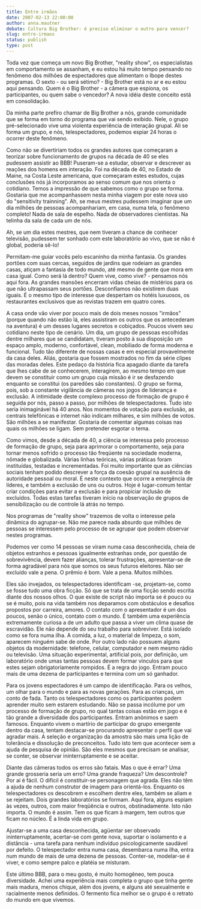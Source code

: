```yaml
---
title: Entre irmãos
date: 2007-02-13 22:00:00
author: anna.mautner
debate: Cultura Big Brother: é preciso eliminar o outro para vencer?
slug: entre-irmaos
status: publish 
type: post
---
```


Toda vez que começa um novo Big Brother, "reality show", os especialistas em comportamento se assanham, e eu estou há muito tempo pensando no fenômeno dos milhões de espectadores que alimentam o Ibope destes programas. O sexto - ou será sétimo? - Big Brother está no ar e eu estou aqui pensando. Quem é o Big Brother - a câmera que espiona, os participantes, ou quem sabe o vencedor? A nova idéia deste conceito está em consolidação.  
  
Da minha parte prefiro chamar de Big Brother a nós, grande comunidade que se forma em torno do programa que vai sendo exibido. Nele, o grupo pré-selecionado vive uma violenta experiência de interação grupal. Ali se forma um grupo, e nós, telespectadores, podemos espiar 24 horas o ocorrer deste fenômeno.  
  
Como não se divertiriam todos os grandes autores que começaram a teorizar sobre funcionamento de grupos na década de 40 se eles pudessem assistir ao BBB! Puseram-se a estudar, observar e descrever as reações dos homens em interação. Foi na década de 40, no Estado de Maine, na Costa Leste americana, que começaram estes estudos, cujas conclusões nós já incorporamos ao senso comum que nos orienta o cotidiano. Temos a impressão de que sabemos como o grupo se forma. Gostaria que me acompanhassem nesta minha viagem por este nova uso do "sensitivity trainning". Ah, se meus mestres pudessem imaginar que um dia milhões de pessoas acompanhariam, em casa, numa tela, o fenômeno completo! Nada de sala de espelho. Nada de observadores cientistas. Na telinha da sala de cada um de nós.  
  
Ah, se um dia estes mestres, que nem tiveram a chance de conhecer televisão, pudessem ter sonhado com este laboratório ao vivo, que se não é global, poderia sê-lo!   
  
Permitam-me guiar vocês pelo escaninho da minha fantasia. Os grandes portões com suas cercas, seguidos de jardins que rodeiam as grandes casas, atiçam a fantasia de todo mundo, até mesmo de gente que mora em casa igual. Como será lá dentro? Quem vive, como vive? - pensamos nós aqui fora. As grandes mansões encerram vidas cheias de mistérios para os que não ultrapassam seus portões. Desconfiamos não existirem duas iguais. É o mesmo tipo de interesse que despertam os hotéis luxuosos, os restaurantes exclusivos que as revistas trazem em quatro cores.   
  
A casa onde vão viver por pouco mais de dois meses nossos "irmãos" (porque quando não estão lá, eles assistiram os outros que os antecederam na aventura) é um desses lugares secretos e cobiçados. Poucos vivem seu cotidiano neste tipo de cenário. Um dia, um grupo de pessoas escolhidas dentre milhares que se candidatam, tiveram posto à sua disposição um espaço amplo, moderno, confortável, clean, mobiliado de forma moderna e funcional. Tudo tão diferente de nossas casas e em especial provavelmente da casa deles. Aliás, gostaria que fossem mostrados no fim da série clipes das moradas deles. Este pedaço da história fica apagado diante da tarefa que lhes cabe de se conhecerem, interagirem, ao mesmo tempo em que devem se constituir como um grupo cuja missão é ir se desfazendo enquanto se constitui (os paredões são constantes). O grupo se forma, pois, sob a constante vigilância de câmeras nos jogos de liderança e exclusão. A intimidade deste complexo processo de formação de grupo é seguida por nós, passo a passo, por milhões de telespectadores. Tudo isto seria inimaginável há 40 anos. Nos momentos de votação para exclusão, as centrais telefônicas e internet não indicam milhares, e sim milhões de votos. São milhões a se manifestar. Gostaria de comentar algumas coisas nas quais os milhões se ligam. Sem pretender esgotar o tema.  
  
Como vimos, desde a década de 40, a ciência se interessa pelo processo de formação de grupo, seja para aprimorar o comportamento, seja para tornar menos sofrido o processo tão freqüente na sociedade moderna, nômade e globalizada. Várias linhas teóricas, várias práticas foram instituídas, testadas e incrementadas. Foi muito importante que as ciências sociais tenham podido descrever a força da coesão grupal na ausência de autoridade pessoal ou moral. É neste contexto que ocorre a emergência de líderes, e também a exclusão de uns ou outros. Hoje é lugar-comum tentar criar condições para evitar a exclusão e para propiciar inclusão de excluídos. Todas estas tarefas tiveram início na observação de grupos de sensibilização ou de controle lá atrás no tempo.   
  
Nos programas de "reality show" trazemos de volta o interesse pela dinâmica do agrupar-se. Não me parece nada absurdo que milhões de pessoas se interessem pelo processo de se agrupar que podem observar nestes programas.   
  
Podemos ver como 14 pessoas se viram numa casa desconhecida, cheia de objetos estranhos e pessoas igualmente estranhas onde, por questão de sobrevivência, devem fazer alianças, tolerar frustrações, apresentar-se de forma agradável para nós que somos os seus futuros eleitores. Não ser excluído vale a pena. O prêmio é bom. Vale a pena. Muitos milhões.   
  
Eles são invejados, os telespectadores identificam -se, projetam-se, como se fosse tudo uma obra ficção. Só que se trata de uma ficção sendo escrita diante dos nossos olhos. O que existe de script não importa se é pouco ou se é muito, pois na vida também nos deparamos com obstáculos e desafios propostos por carreira, amores. O contato com o apresentador é um dos poucos, senão o único, contato com o mundo. É também uma experiência extremamente curiosa a de um adulto que passa a viver um clima quase de escravidão. Ele não depende do seu trabalho para sobreviver. Está isolado como se fora numa ilha. A comida, a luz, o material de limpeza, o som, aparecem ninguém sabe de onde. Por outro lado não possuem alguns objetos da modernidade: telefone, celular, computador e nem mesmo rádio ou televisão. Uma situação experimental, artificial pois, por definição, um laboratório onde umas tantas pessoas devem formar vínculos para que estes sejam obrigatoriamente rompidos. É a regra do jogo. Entram pouco mais de uma dezena de participantes e termina com um só ganhador.   
  
Para os jovens espectadores é um campo de identificação. Para os velhos, um olhar para o mundo e para as novas gerações. Para as crianças, um conto de fada. Tanto os telespectadores como os participantes podem aprender muito sem estarem estudando. Não se passa incólume por um processo de formação de grupo, no qual tantas coisas estão em jogo e é tão grande a diversidade dos participantes. Entram anônimos e saem famosos. Enquanto vivem o martírio de participar do grupo emergente dentro da casa, tentam destacar-se procurando apresentar o perfil que vai agradar mais. A seleção e organização da amostra são mais uma lição de tolerância e dissolução de preconceitos. Tudo isto tem que acontecer sem a ajuda de pesquisa de opinião. São eles mesmos que precisam se analisar, se conter, se observar ininterruptamente e se aceitar.   
  
Diante das câmeras todos os erros são fatais. Mas o que é errar? Uma grande grosseria seria um erro? Uma grande fraqueza? Um descontrole? Por aí é fácil. O difícil é constituir-se personagem que agrada. Eles não têm a ajuda de nenhum construtor de imagem para orientá-los. Enquanto os telespectadores os descobrem e escolhem dentre eles, também se aliam e se rejeitam. Dois grandes laboratórios se formam. Aqui fora, alguns espiam às vezes, outros, com maior freqüência e outros, obstinadamente. Isto não importa. O mundo é assim. Tem os que ficam à margem, tem outros que ficam no núcleo. É a linda vida em grupo.  
  
Ajustar-se a uma casa desconhecida, agüentar ser observado ininterruptamente, acertar-se com gente nova, suportar o isolamento e a distância - uma tarefa para nenhum indivíduo psicologicamente saudável por defeito. O telespectador entra numa casa, desembarca numa ilha, entra num mundo de mais de uma dezena de pessoas. Conter-se, modelar-se é viver, e como sempre palco e platéia se misturam.   
  
Este último BBB, para o meu gosto, é muito homogêneo, tem pouca diversidade. Achei uma experiência mais completa o grupo que tinha gente mais madura, menos chique, além dos jovens, e alguns até sexualmente e racialmente menos definidos. O fermento fica melhor se o grupo é o retrato do mundo em que vivemos.
